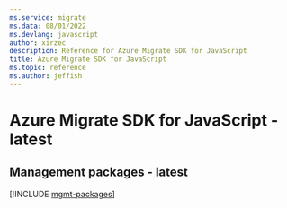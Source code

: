 ```yaml
---
ms.service: migrate
ms.data: 08/01/2022
ms.devlang: javascript
author: xirzec
description: Reference for Azure Migrate SDK for JavaScript
title: Azure Migrate SDK for JavaScript
ms.topic: reference
ms.author: jeffish
---
```

# Azure Migrate SDK for JavaScript - latest

## Management packages - latest
[!INCLUDE [mgmt-packages](migrate-mgmt-index.md)]